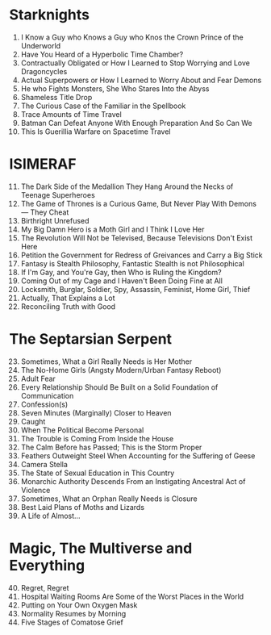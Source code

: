 # Starknights

01. I Know a Guy who Knows a Guy who Knos the Crown Prince of the Underworld
02. Have You Heard of a Hyperbolic Time Chamber?
03. Contractually Obligated or How I Learned to Stop Worrying and Love Dragoncycles
04. Actual Superpowers or How I Learned to Worry About and Fear Demons
05. He who Fights Monsters, She Who Stares Into the Abyss
06. Shameless Title Drop
07. The Curious Case of the Familiar in the Spellbook
08. Trace Amounts of Time Travel
09. Batman Can Defeat Anyone With Enough Preparation And So Can We
10. This Is Guerillia Warfare on Spacetime Travel

# ISIMERAF

11. The Dark Side of the Medallion They Hang Around the Necks of Teenage Superheroes
12. The Game of Thrones is a Curious Game, But Never Play With Demons — They Cheat
13. Birthright Unrefused
14. My Big Damn Hero is a Moth Girl and I Think I Love Her
15. The Revolution Will Not be Televised, Because Televisions Don't Exist Here
16. Petition the Government for Redress of Greivances and Carry a Big Stick
17. Fantasy is Stealth Philosophy, Fantastic Stealth is not Philosophical
18. If I'm Gay, and You're Gay, then Who is Ruling the Kingdom?
19. Coming Out of my Cage and I Haven't Been Doing Fine at All
20. Locksmith, Burglar, Soldier, Spy, Assassin, Feminist, Home Girl, Thief
21. Actually, That Explains a Lot 
22. Reconciling Truth with Good

# The Septarsian Serpent

23. Sometimes, What a Girl Really Needs is Her Mother
24. The No-Home Girls (Angsty Modern/Urban Fantasy Reboot)
25. Adult Fear
26. Every Relationship Should Be Built on a Solid Foundation of Communication
27. Confession(s)
28. Seven Minutes (Marginally) Closer to Heaven
29. Caught
30. When The Political Become Personal
31. The Trouble is Coming From Inside the House
32. The Calm Before has Passed; This is the Storm Proper
33. Feathers Outweight Steel When Accounting for the Suffering of Geese
34. Camera Stella
35. The State of Sexual Education in This Country
36. Monarchic Authority Descends From an Instigating Ancestral Act of Violence
37. Sometimes, What an Orphan Really Needs is Closure
38. Best Laid Plans of Moths and Lizards
39. A Life of Almost…

# Magic, The Multiverse and Everything

40. Regret, Regret
41. Hospital Waiting Rooms Are Some of the Worst Places in the World
42. Putting on Your Own Oxygen Mask
43. Normality Resumes by Morning
44. Five Stages of Comatose Grief
